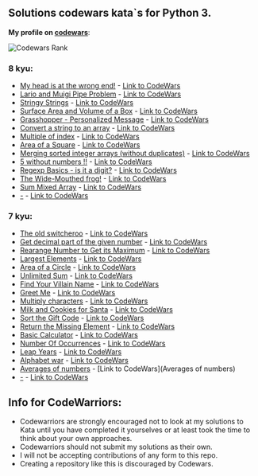 ## Solutions codewars kata\`s for Python 3.

**My profile on [codewars](https://www.codewars.com/users/NikolayZaytsev)**:

![Codewars Rank](https://www.codewars.com/users/NikolayZaytsev/badges/large)

### 8 kyu:
- [My head is at the wrong end!](https://github.com/ZaytsevNS/python_codewars/blob/main/8KYU/fix_the_meerkat.py) - [Link to CodeWars](https://www.codewars.com/kata/56f699cd9400f5b7d8000b55)
- [Lario and Muigi Pipe Problem](https://github.com/ZaytsevNS/python_codewars/blob/main/8KYU/pipe_fix.py) - [Link to CodeWars](https://www.codewars.com/kata/56b29582461215098d00000f)
- [Stringy Strings](https://github.com/ZaytsevNS/python_codewars/blob/main/8KYU/stringy.py) - [Link to CodeWars](https://www.codewars.com/kata/563b74ddd19a3ad462000054)
- [Surface Area and Volume of a Box](https://github.com/ZaytsevNS/python_codewars/blob/main/8KYU/get_size.py) - [Link to CodeWars](https://www.codewars.com/kata/565f5825379664a26b00007c)
- [Grasshopper - Personalized Message](https://github.com/ZaytsevNS/python_codewars/blob/main/8KYU/greet.py) - [Link to CodeWars](https://www.codewars.com/kata/5772da22b89313a4d50012f7)
- [Convert a string to an array](https://github.com/ZaytsevNS/python_codewars/blob/main/8KYU/string_to_array.py) - [Link to CodeWars](https://www.codewars.com/kata/57e76bc428d6fbc2d500036d)
- [Multiple of index](https://github.com/ZaytsevNS/python_codewars/blob/main/8KYU/multiple_of_index.py) - [Link to CodeWars](https://www.codewars.com/kata/5a34b80155519e1a00000009)
- [Area of a Square](https://github.com/ZaytsevNS/python_codewars/blob/main/8KYU/square_area.py) - [Link to CodeWars](https://www.codewars.com/kata/5748838ce2fab90b86001b1a)
- [Merging sorted integer arrays (without duplicates)](https://github.com/ZaytsevNS/python_codewars/blob/main/8KYU/merge_arrays.py) - [Link to CodeWars](https://www.codewars.com/kata/573f5c61e7752709df0005d2)
- [5 without numbers !!](https://github.com/ZaytsevNS/python_codewars/blob/main/8KYU/unusual_five.py) - [Link to CodeWars](https://www.codewars.com/kata/59441520102eaa25260000bf)
- [Regexp Basics - is it a digit?](https://github.com/ZaytsevNS/python_codewars/blob/main/8KYU/is_digit.py) - [Link to CodeWars](https://www.codewars.com/kata/567bf4f7ee34510f69000032)
- [The Wide-Mouthed frog!](https://github.com/ZaytsevNS/python_codewars/blob/main/8KYU/mouth_size.py) - [Link to CodeWars](https://www.codewars.com/kata/57ec8bd8f670e9a47a000f89)
- [Sum Mixed Array](https://github.com/ZaytsevNS/python_codewars/blob/main/8KYU/sum_mix.py) - [Link to CodeWars](https://www.codewars.com/kata/57eaeb9578748ff92a000009)
- [-](-) - [Link to CodeWars](-)

### 7 kyu:
- [The old switcheroo](https://github.com/ZaytsevNS/python_codewars/blob/main/7KYU/vowel_to_index.py) - [Link to CodeWars](https://www.codewars.com/kata/55d410c492e6ed767000004f)
- [Get decimal part of the given number](https://github.com/ZaytsevNS/python_codewars/blob/main/7KYU/get_decimal.py) - [Link to CodeWars](https://www.codewars.com/kata/586e4c61aa0428f04e000069)
- [Rearange Number to Get its Maximum](https://github.com/ZaytsevNS/python_codewars/blob/main/7KYU/max_redigit.py) - [Link to CodeWars](https://www.codewars.com/kata/563700da1ac8be8f1e0000dc)
- [Largest Elements](https://github.com/ZaytsevNS/python_codewars/blob/main/7KYU/largest.py) - [Link to CodeWars](https://www.codewars.com/kata/53d32bea2f2a21f666000256)
- [Area of a Circle](https://github.com/ZaytsevNS/python_codewars/blob/main/7KYU/circle_area.py) - [Link to CodeWars](https://www.codewars.com/kata/537baa6f8f4b300b5900106c)
- [Unlimited Sum](https://github.com/ZaytsevNS/python_codewars/blob/main/7KYU/sum.py) - [Link to CodeWars](https://www.codewars.com/kata/536c738e49aa8b663b000301)
- [Find Your Villain Name](https://github.com/ZaytsevNS/python_codewars/blob/main/7KYU/get_villain_name.py) - [Link to CodeWars](https://www.codewars.com/kata/536c00e21da4dc0a0700128b)
- [Greet Me](https://github.com/ZaytsevNS/python_codewars/blob/main/7KYU/greet.py) - [Link to CodeWars](https://www.codewars.com/kata/535474308bb336c9980006f2)
- [Multiply characters](https://github.com/ZaytsevNS/python_codewars/blob/main/7KYU/spam.py) - [Link to CodeWars](https://www.codewars.com/kata/52e9aa89b5acdd26d3000127)
- [Milk and Cookies for Santa](https://github.com/ZaytsevNS/python_codewars/blob/main/7KYU/time_for_milk_and_cookies.py) - [Link to CodeWars](https://www.codewars.com/kata/52af7bf41f5a1291a6000025)
- [Sort the Gift Code](https://github.com/ZaytsevNS/python_codewars/blob/main/7KYU/sort_gift_code.py) - [Link to CodeWars](https://www.codewars.com/kata/52aeb2f3ad0e952f560005d3)
- [Return the Missing Element](https://github.com/ZaytsevNS/python_codewars/blob/main/7KYU/get_missing_element.py) - [Link to CodeWars](https://www.codewars.com/kata/5299413901337c637e000004)
- [Basic Calculator](https://github.com/ZaytsevNS/python_codewars/blob/main/7KYU/calculate.py) - [Link to CodeWars](https://www.codewars.com/kata/5296455e4fe0cdf2e000059f)
- [Number Of Occurrences](https://github.com/ZaytsevNS/python_codewars/blob/main/7KYU/number_of_occurrences.py) - [Link to CodeWars](https://www.codewars.com/kata/52829c5fe08baf7edc00122b)
- [Leap Years](https://github.com/ZaytsevNS/python_codewars/blob/main/7KYU/isLeapYear.py) - [Link to CodeWars](https://www.codewars.com/kata/526c7363236867513f0005ca)
- [Alphabet war](https://github.com/ZaytsevNS/python_codewars/blob/main/7KYU/alphabet_war.py) - [Link to CodeWars](https://www.codewars.com/kata/59377c53e66267c8f6000027)
- [Averages of numbers](https://github.com/ZaytsevNS/python_codewars/blob/main/7KYU/averages.py) - [Link to CodeWars](Averages of numbers)
- [-](-) - [Link to CodeWars](-)

## Info for CodeWarriors:
- Codewarriors are strongly encouraged not to look at my solutions to Kata until you have completed it yourselves or at least took the time to think about your own approaches.
- Codewarriors should not submit my solutions as their own.
- I will not be accepting contributions of any form to this repo.
- Creating a repository like this is discouraged by Codewars.
